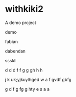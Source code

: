 withkiki2
=========

A demo project


demo

fabian

dabendan

ssskll



d
d
d
f
f
g
g
gh
h
h

j
k
uk;yjkuylhged
w
a
f
gvdf
gbfg

g
d
f
g
fg
g
hty
e
s
a
a

